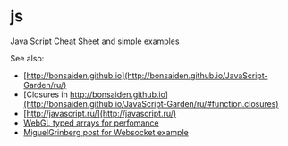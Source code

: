 js
==

Java Script Cheat Sheet and simple examples

See also:  
-  [http://bonsaiden.github.io](http://bonsaiden.github.io/JavaScript-Garden/ru/)
-  [Closures in http://bonsaiden.github.io](http://bonsaiden.github.io/JavaScript-Garden/ru/#function.closures)
-  [http://javascript.ru/](http://javascript.ru/)
-  [WebGL typed arrays for perfomance](http://www.html5rocks.com/en/tutorials/webgl/typed_arrays/)
-  [MiguelGrinberg post for Websocket example](http://blog.miguelgrinberg.com/post/writing-a-javascript-rest-client)
